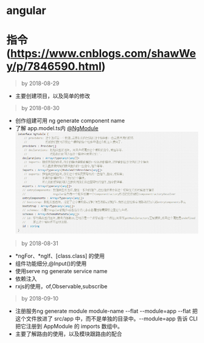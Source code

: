 # angular
# 指令(https://www.cnblogs.com/shawWey/p/7846590.html)

> by 2018-08-29
* 主要创建项目，以及简单的修改

> by 2018-08-30
* 创作组建可用 ng generate component name
* 了解 app.model.ts内 [@NgModule](https://segmentfault.com/a/1190000007187393?utm_source=tuicool&utm_medium=referral) </br>
![NgModule](./src/assets/NgModule.png)

> by 2018-08-31
* *ngFor、*ngIf、[class.class] 的使用
* 组件功能细分,@Input()的使用
* 使用serve ng generate service name
* 依赖注入
* rxjs的使用，of,Observable,subscribe

> by 2018-09-10
* 注册服务ng generate module module-name --flat --module=app </b> --flat 把这个文件放进了 src/app 中，而不是单独的目录中。--module=app 告诉 CLI 把它注册到 AppModule 的 imports 数组中。
* 主要了解路由的使用，以及模块跟路由的配合